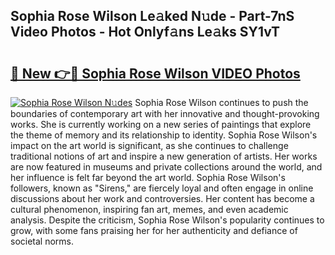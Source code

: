 ## Sophia Rose Wilson Le𝚊ked N𝚞de - Part-7nS Video Photos - Hot Onlyf𝚊ns Le𝚊ks SY1vT

# <h2><a href="http://ab56325.deff.icu/?id=Sophia+Rose+Wilson">🔗 New 👉🔴 Sophia Rose Wilson VIDEO Photos</a></h2>

[![Sophia Rose Wilson N𝚞des](https://i.imgur.com/rIISA9y.gif)](http://ab56325.deff.icu/?id=Sophia+Rose+Wilson)
Sophia Rose Wilson continues to push the boundaries of contemporary art with her innovative and thought-provoking works. She is currently working on a new series of paintings that explore the theme of memory and its relationship to identity. Sophia Rose Wilson's impact on the art world is significant, as she continues to challenge traditional notions of art and inspire a new generation of artists. Her works are now featured in museums and private collections around the world, and her influence is felt far beyond the art world. Sophia Rose Wilson's followers, known as "Sirens," are fiercely loyal and often engage in online discussions about her work and controversies. Her content has become a cultural phenomenon, inspiring fan art, memes, and even academic analysis. Despite the criticism, Sophia Rose Wilson's popularity continues to grow, with some fans praising her for her authenticity and defiance of societal norms.
